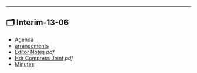 

---

## 🗂️ Interim-13-06

- [Agenda](agenda.md) 
- [arrangements](arrangements.md) 
- [Editor Notes](editor-notes.pdf) _pdf_
- [Hdr Compress Joint](hdr-compress-joint.pdf) _pdf_
- [Minutes](minutes.md) 